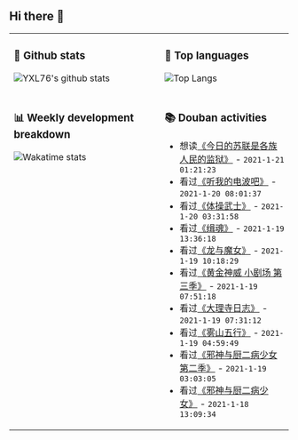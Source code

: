 ## Hi there 👋

<table>
<tr>
<td valign="top" width="54%">

### 🔭 Github stats

![YXL76's github stats](https://github-readme-stats.yxl76.vercel.app/api?username=YXL76&count_private=true&show_icons=true&include_all_commits=true&theme=tokyonight&line_height=28)

</td>

<td valign="top" width="46%">

### 🌱 Top languages

![Top Langs](https://github-readme-stats.yxl76.vercel.app/api/top-langs/?username=YXL76&layout=compact&theme=tokyonight&langs_count=10&hide=HTML,CSS,SCSS)

</td>
</tr>
<tr>
<td valign="top" width="54%">

### 📊 Weekly development breakdown

![Wakatime stats](https://github-readme-stats.yxl76.vercel.app/api/wakatime?username=YXL76&layout=compact&theme=tokyonight)


</td>
<td valign="top" width="46%">

### 📚 Douban activities

- 想读[《今日的苏联是各族人民的监狱》](https://book.douban.com/subject/21348494/) - `2021-1-21 01:21:23`
- 看过[《听我的电波吧》](http://movie.douban.com/subject/33383697/) - `2021-1-20 08:01:37`
- 看过[《体操武士》](http://movie.douban.com/subject/35181629/) - `2021-1-20 03:31:58`
- 看过[《缉魂》](http://movie.douban.com/subject/34962956/) - `2021-1-19 13:36:18`
- 看过[《龙与魔女》](http://movie.douban.com/subject/35007099/) - `2021-1-19 10:18:29`
- 看过[《黄金神威 小剧场 第三季》](http://movie.douban.com/subject/35331176/) - `2021-1-19 07:51:18`
- 看过[《大理寺日志》](http://movie.douban.com/subject/30395911/) - `2021-1-19 07:31:12`
- 看过[《雾山五行》](http://movie.douban.com/subject/30395914/) - `2021-1-19 04:59:49`
- 看过[《邪神与厨二病少女 第二季》](http://movie.douban.com/subject/30438472/) - `2021-1-19 03:03:05`
- 看过[《邪神与厨二病少女》](http://movie.douban.com/subject/27596991/) - `2021-1-18 13:09:34`

</td>
</tr>
</table>

<!--
**YXL76/YXL76** is a ✨ _special_ ✨ repository because its `README.md` (this file) appears on your GitHub profile.

Here are some ideas to get you started:

- 🔭 I’m currently working on ...
- 🌱 I’m currently learning ...
- 👯 I’m looking to collaborate on ...
- 🤔 I’m looking for help with ...
- 💬 Ask me about ...
- 📫 How to reach me: ...
- 😄 Pronouns: ...
- ⚡ Fun fact: ...
-->
